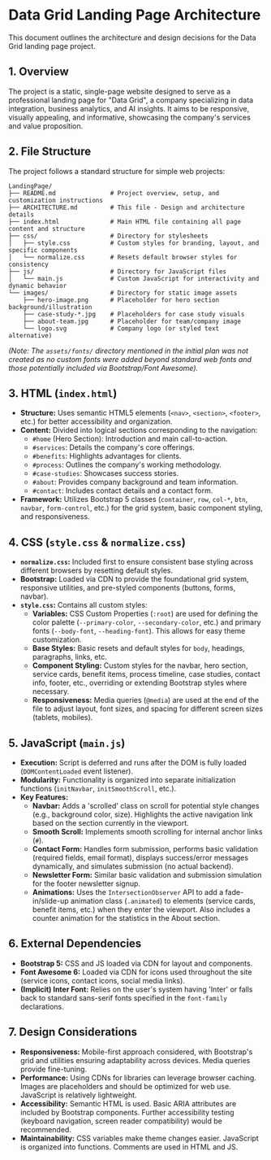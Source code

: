 # Data Grid Landing Page Architecture

This document outlines the architecture and design decisions for the Data Grid landing page project.

## 1. Overview

The project is a static, single-page website designed to serve as a professional landing page for "Data Grid", a company specializing in data integration, business analytics, and AI insights. It aims to be responsive, visually appealing, and informative, showcasing the company's services and value proposition.

## 2. File Structure

The project follows a standard structure for simple web projects:

```
LandingPage/
├── README.md               # Project overview, setup, and customization instructions
├── ARCHITECTURE.md         # This file - Design and architecture details
├── index.html              # Main HTML file containing all page content and structure
├── css/                    # Directory for stylesheets
│   ├── style.css           # Custom styles for branding, layout, and specific components
│   └── normalize.css       # Resets default browser styles for consistency
├── js/                     # Directory for JavaScript files
│   └── main.js             # Custom JavaScript for interactivity and dynamic behavior
└── images/                 # Directory for static image assets
    ├── hero-image.png      # Placeholder for hero section background/illustration
    ├── case-study-*.jpg    # Placeholders for case study visuals
    ├── about-team.jpg      # Placeholder for team/company image
    └── logo.svg            # Company logo (or styled text alternative)
```

*(Note: The `assets/fonts/` directory mentioned in the initial plan was not created as no custom fonts were added beyond standard web fonts and those potentially included via Bootstrap/Font Awesome).*

## 3. HTML (`index.html`)

-   **Structure:** Uses semantic HTML5 elements (`<nav>`, `<section>`, `<footer>`, etc.) for better accessibility and organization.
-   **Content:** Divided into logical sections corresponding to the navigation:
    -   `#home` (Hero Section): Introduction and main call-to-action.
    -   `#services`: Details the company's core offerings.
    -   `#benefits`: Highlights advantages for clients.
    -   `#process`: Outlines the company's working methodology.
    -   `#case-studies`: Showcases success stories.
    -   `#about`: Provides company background and team information.
    -   `#contact`: Includes contact details and a contact form.
-   **Framework:** Utilizes Bootstrap 5 classes (`container`, `row`, `col-*`, `btn`, `navbar`, `form-control`, etc.) for the grid system, basic component styling, and responsiveness.

## 4. CSS (`style.css` & `normalize.css`)

-   **`normalize.css`:** Included first to ensure consistent base styling across different browsers by resetting default styles.
-   **Bootstrap:** Loaded via CDN to provide the foundational grid system, responsive utilities, and pre-styled components (buttons, forms, navbar).
-   **`style.css`:** Contains all custom styles:
    -   **Variables:** CSS Custom Properties (`:root`) are used for defining the color palette (`--primary-color`, `--secondary-color`, etc.) and primary fonts (`--body-font`, `--heading-font`). This allows for easy theme customization.
    -   **Base Styles:** Basic resets and default styles for `body`, headings, paragraphs, links, etc.
    -   **Component Styling:** Custom styles for the navbar, hero section, service cards, benefit items, process timeline, case studies, contact info, footer, etc., overriding or extending Bootstrap styles where necessary.
    -   **Responsiveness:** Media queries (`@media`) are used at the end of the file to adjust layout, font sizes, and spacing for different screen sizes (tablets, mobiles).

## 5. JavaScript (`main.js`)

-   **Execution:** Script is deferred and runs after the DOM is fully loaded (`DOMContentLoaded` event listener).
-   **Modularity:** Functionality is organized into separate initialization functions (`initNavbar`, `initSmoothScroll`, etc.).
-   **Key Features:**
    -   **Navbar:** Adds a 'scrolled' class on scroll for potential style changes (e.g., background color, size). Highlights the active navigation link based on the section currently in the viewport.
    -   **Smooth Scroll:** Implements smooth scrolling for internal anchor links (`#`).
    -   **Contact Form:** Handles form submission, performs basic validation (required fields, email format), displays success/error messages dynamically, and simulates submission (no actual backend).
    -   **Newsletter Form:** Similar basic validation and submission simulation for the footer newsletter signup.
    -   **Animations:** Uses the `IntersectionObserver` API to add a fade-in/slide-up animation class (`.animated`) to elements (service cards, benefit items, etc.) when they enter the viewport. Also includes a counter animation for the statistics in the About section.

## 6. External Dependencies

-   **Bootstrap 5:** CSS and JS loaded via CDN for layout and components.
-   **Font Awesome 6:** Loaded via CDN for icons used throughout the site (service icons, contact icons, social media links).
-   **(Implicit) Inter Font:** Relies on the user's system having 'Inter' or falls back to standard sans-serif fonts specified in the `font-family` declarations.

## 7. Design Considerations

-   **Responsiveness:** Mobile-first approach considered, with Bootstrap's grid and utilities ensuring adaptability across devices. Media queries provide fine-tuning.
-   **Performance:** Using CDNs for libraries can leverage browser caching. Images are placeholders and should be optimized for web use. JavaScript is relatively lightweight.
-   **Accessibility:** Semantic HTML is used. Basic ARIA attributes are included by Bootstrap components. Further accessibility testing (keyboard navigation, screen reader compatibility) would be recommended.
-   **Maintainability:** CSS variables make theme changes easier. JavaScript is organized into functions. Comments are used in HTML and JS.
